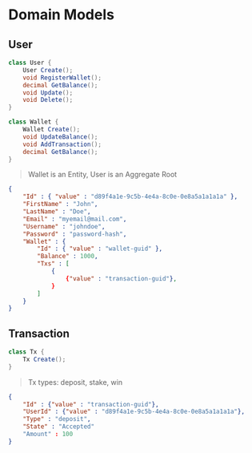 # Domain Models

## User

```csharp
class User {
    User Create();
    void RegisterWallet();
    decimal GetBalance();
    void Update();
    void Delete();
}
```

```csharp
class Wallet {
    Wallet Create();
    void UpdateBalance();
    void AddTransaction();
    decimal GetBalance();
}
```

> Wallet is an Entity, User is an Aggregate Root

```json
{
    "Id" : { "value" : "d89f4a1e-9c5b-4e4a-8c0e-0e8a5a1a1a1a" },
    "FirstName" : "John",
    "LastName" : "Doe",
    "Email" : "myemail@mail.com",
    "Username" : "johndoe",
    "Password" : "password-hash",
    "Wallet" : {
        "Id" : { "value" : "wallet-guid" },
        "Balance" : 1000,
        "Txs" : [
            {
                {"value" : "transaction-guid"},
            }
        ]
    }
}
```

## Transaction

```csharp
class Tx {
    Tx Create();
}
```

> Tx types: deposit, stake, win

```json
{
    "Id" : {"value" : "transaction-guid"},
    "UserId" : {"value" : "d89f4a1e-9c5b-4e4a-8c0e-0e8a5a1a1a1a"},
    "Type" : "deposit",
    "State" : "Accepted"
    "Amount" : 100
}
```
